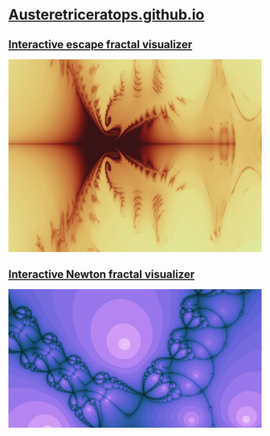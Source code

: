 # [Austeretriceratops.github.io](https://austeretriceratops.github.io/)

## [Interactive escape fractal visualizer](https://austeretriceratops.github.io/escape-fractals/)
![A screenshot from an interactive escape fractal demo](assets/escapefractal.png?raw=true)

## [Interactive Newton fractal visualizer](https://austeretriceratops.github.io/newton-fractals/)
![A screenshot from an interactive Newton fractal demo](assets/newtonfractal.png?raw=true)